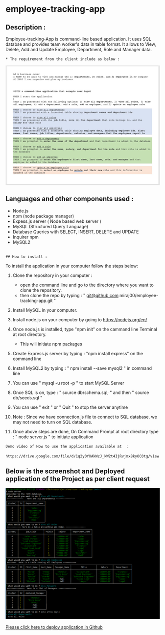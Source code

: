 # employee-tracking-app

## Description :

Employee-tracking-App is command-line based application. It uses SQL databse and provides team worker's data in table format. It allows to View, Delete, Add and Update Employee, Department, Role and Manager data.

```
* The requirement from the client include as below :
```
![Screenshot of web page](./public/assets/images/requirements.jpg)

## Languages and other components used : 

   * Node.js 
   * npm (node package manager) 
   * Expess.js server ( Node based web server ) 
   * MySQL (Structured Query Language)
   * Database Queries with SELECT, INSERT, DELETE and UPDATE 
   * Inquirer npm 
   * MySQL2 
```

## How to install : 
 ```
 To install the application in your computer follow the steps below: 

 1. Clone the repository in your computer :
    - open the command line and go to the directory where you want to clone the repository.
    - then clone the repo by typing : " git@github.com:miraj00/employee-tracking-app.git "

 2. Install MySQL in your computer. 

 3. Install node.js on your computer by going to https://nodejs.org/en/  
  
 4. Once node.js is installed, type "npm init" on the cammand line Terminal at root directory.
    - This will initiate npm packages

 5. Create Express.js server by typing : "npm install express" on the command line

 6. Install MySQL2 by typing : " npm install --save mysql2 " in command line

 7. You can use " mysql -u root -p " to start MySQL Server 

 8. Once SQL is on, type : " source db/schema.sql; " and then " source db/seeds.sql " 

 9.  You can use " exit " or " Quit " to stop the server anytime

 10. Note : Since we have connection.js file to connect to SQL database, we may not need to turn on SQL database.

 11. Once above steps are done, On Command Prompt at root directory type : " node server.js " to initiate application

```
Demo video of How to use the application available at  : 

https://drive.google.com/file/d/1q2y0YXAkWzJ_kW2t4IjRvjmx8kyOC0tg/view

```
## Below is the screenshot and Deployed application of the Project as per client request ## 

![Screenshot of web page](./public/assets/images/screenshot.png)


[Please click here to deploy application in Github](https://github.com/miraj00/employee-tracking-app)